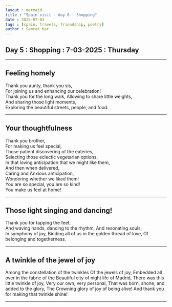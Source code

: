 ```yaml
---
layout : mermaid
title : "Spain visit - day 6 - Shopping"
date : 2025-07-03
tags : [spain, travels, friendship, poetry]
author : Samrat Kar
---
```



## Day 5 : Shopping : 7-03-2025 : Thursday 

---

## Feeling homely 

Thank you aunty, thank you sis,  
For joining us and enhancing our celebration!  
Thank you for the long walk, 
Allowing to share little weights,  
And sharing those light moments,  
Exploring the beautiful streets, people, and food.

---

## Your thoughtfulness

Thank you brother,  
For making us feel special,  
Those patient discovering of the eateries,  
Selecting those eclectic vegetarian options,  
In that loving anticipation that we might like them,  
And then when delivered,  
Caring and Anxious anticipation,  
Wondering whether we liked them!  
You are so special, you are so kind!  
You make us feel at home!  

---

## Those light singing and dancing!

Thank you for tapping the feet,  
And waving hands, dancing to the rhythm,
And resonating souls,  
In symphony of joy, 
Binding all of us in the golden thread of love, 
Of belonging and togetherness. 

---

## A twinkle of the jewel of joy

Among the constellation of the twinkles 
Of the jewels of joy,
Embedded all over in the fabric of the 
Beautiful city of night life of Madrid,
There was this little twinkle of joy, 
Very our own, very personal,
That was born, shone, and added to the glory,
The Crowning glory of joy of being alive!
And thank you for making that twinkle shine!

---

